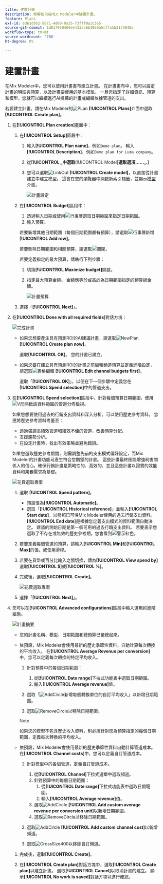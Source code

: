 ```yaml
---
title: 建置計畫
description: 瞭解如何在Mix Modeler中建置計畫。
feature: Plans
exl-id: 6d61d0b2-5871-4d00-9a35-73fff0a1c3e5
source-git-commit: 1d017960409e5433ac6b4950a5cf7a5b3174840a
workflow-type: tm+mt
source-wordcount: '708'
ht-degree: 0%

---
```



# 建置計畫

在Mix Modeler中，您可以使用計畫畫布建立計畫。 在計畫畫布中，您可以設定計畫的明細與預算，以及計畫要使用的基本模型。 一旦您指定了詳細資訊、預算和模型，您就可以繼續進行AI推薦的計畫或編輯依據管道的支出。

若要建立計畫，請在Mix Modeler的![PLan](/help/assets/icons/FileChart.svg) **[!UICONTROL Plans]**&#x200B;介面中選取&#x200B;**[!UICONTROL Create plan]**。


1. 在&#x200B;**[!UICONTROL Plan creation]**&#x200B;畫面中：

   1. 在&#x200B;**[!UICONTROL Setup]**&#x200B;區段中：

      1. 輸入&#x200B;**[!UICONTROL Plan name]**，例如`Demo plan`。 輸入&#x200B;**[!UICONTROL Description]**，例如`Demo plan for Luma company`。
      1. 從&#x200B;**[!UICONTROL _中選取&#x200B;**&#x200B;[!UICONTROL Model]&#x200B;**選取選項……_.]**
      1. 您可以選取![LinkOut](/help/assets/icons/LinkOut.svg) **[!UICONTROL Create model]**，以直接從計畫建立中建立模型。 這會在您的瀏覽器中開啟新索引標籤，並顯示[模型](../models/overview.md)介面。

         ![計畫設定](/help/assets/plan-setup.png)

   1. 在&#x200B;**[!UICONTROL Budget]**&#x200B;區段中：

      1. 透過輸入日期或使用![行事曆](/help/assets/icons/Calendar.svg)選取日期範圍來指定日期範圍。
      1. 輸入預算。

      若要新增其他日期範圍（每個日期範圍都有預算），請選取![行事曆新增](/help/assets/icons/CalendarAdd.svg) **[!UICONTROL Add row]**。

      若要刪除日期範圍和相關預算，請選取![關閉](/help/assets/icons/Close.svg)。

      若要定義指定的最大預算，請執行下列步驟：

      1. 切換&#x200B;**[!UICONTROL Maximize budget]**&#x200B;開啟。
      1. 指定最大預算金額。 金額應等於或高於為日期範圍指定的預算總金額。

         ![計畫預算](/help/assets/plan-budget.png)

   1. 選擇「**[!UICONTROL Next]**」。

1. 在&#x200B;**[!UICONTROL Done with all required fields]**&#x200B;對話方塊：

   ![完成計畫](/help/assets/plan-done-required-fields.png)

   * 如果您想要產生具有預測ROI的AI建議計畫，請選取![NewPlan](/help/assets/icons/NewPlan.svg) **[!UICONTROL Create plan now]**。


     選取&#x200B;**[!UICONTROL OK]**。 您的計畫已建立。


   * 如果您要在建立具有預測ROI的計畫之前編輯頻道預算並定義進階設定，請選取![表格編輯](/help/assets/icons/TableEdit.svg) **[!UICONTROL Edit channel budgets first]**。

     選取「**[!UICONTROL OK]**」，以便在下一個步驟中定義您在&#x200B;**[!UICONTROL Spend selection]**&#x200B;中的管道支出。



1. 在&#x200B;**[!UICONTROL Spend selection]**&#x200B;區段中，針對每個預算日期範圍，使用![V形](/help/assets/icons/ChevronRight.svg)開啟該資料範圍的管道分佈檢視。

   如果您想要使用過去的行銷支出資料和深入分析，可以使用歷史參考資料。 您應將歷史參考資料考量至：

   * 透過強調高績效管道和績效不佳的管道，改善預算分配。
   * 支援趨勢分析。
   * 在設定計畫時，找出有效策略並避免錯誤。

   如果您選取歷史參考期間，則需調整先前的支出模式偏好設定，而Mix Modeler的計畫功能可產生符合您期望的計畫。 這些計畫最終應能增強利害關係人的信心，確保行銷計畫是策略性的、高效的，並且這些計畫以證實的效能資料和業務需求為基礎。

   ![花費選取專案](/help/assets/plan-spend-selection.png)

   1. 選取 **[!UICONTROL Spend pattern]**。

      * 預設值為&#x200B;**[!UICONTROL Automatic]**。
      * 選取「**[!UICONTROL Historical reference]**」並輸入&#x200B;**[!UICONTROL Start date]**，以參照已可供Mix Modeler使用的過去行銷支出資料。 **[!UICONTROL End date]**&#x200B;是根據您定義支出模式的資料範圍自動決定。 建議的開始日期是第一個可用的過去行銷支出資料。 若要表示您選取了不存在或無效的歷史參考期，您會看到![警示紅色](/help/assets/icons/AlertRed.svg)。

   1. 若要定義每個管道的預算，請輸入&#x200B;**[!UICONTROL Min]**&#x200B;和&#x200B;**[!UICONTROL Max]**&#x200B;的值，或使用滑桿。

   1. 若要在貨幣或百分比輸入之間切換，請為&#x200B;**[!UICONTROL View spend by]**&#x200B;選取&#x200B;**[!UICONTROL $]**&#x200B;或&#x200B;**[!UICONTROL %]**。

   1. 完成後，選取&#x200B;**[!UICONTROL Create]**。

      ![花費選取專案](/help/assets/plan-spend-selection.png)

   1. 選擇「**[!UICONTROL Next]**」。


1. 您可以在&#x200B;**[!UICONTROL Advanced configurations]**&#x200B;區段中輸入選用的進階組態。

   ![計畫摘要](../assets/plan-advanced-configurations.png)

   * 您的計畫名稱、模型、日期範圍和總預算已彙總起來。

   * 依預設，Mix Modeler會使用最新的歷史季節性資料，自動計算每次轉換的平均收入。 在&#x200B;**[!UICONTROL Average Revenue per conversion]**&#x200B;中，您可以定義每次轉換的特定平均收入。

      1. 針對預算中的每個日期範圍：

         1. 從&#x200B;**[!UICONTROL Date range]**&#x200B;下拉式功能表中選取日期範圍。
         1. 輸入&#x200B;**[!UICONTROL Average revenue]**&#x200B;值。

      1. 選取「![AddCircle](/help/assets/icons/AddCircle.svg)新增每個轉換單位的自訂平均收入」以新增日期範圍。
      1. 選取![RemoveCircle](/help/assets/icons/RemoveCircle.svg)以移除日期範圍。

     >[!NOTE]
     >
     >如果您的模型不包含歷史收入資料，則必須針對您為預算指定的每個日期範圍，定義每次轉換的平均收入。
     >

   * 依預設，Mix Modeler會使用最新的歷史季節性資料自動計算管道成本。 在&#x200B;**[!UICONTROL Channel costs]**&#x200B;中，您可以定義自訂管道成本。

      1. 針對模型中的各個管道，定義自訂管道成本。

         1. 從&#x200B;**[!UICONTROL Channel]**&#x200B;下拉式選單中選取頻道。
         1. 針對預算中的每個日期範圍：
            1. 從&#x200B;**[!UICONTROL Date range]**&#x200B;下拉式功能表中選取日期範圍。
            1. 輸入&#x200B;**[!UICONTROL Average revenue]**&#x200B;值。
         1. 選取![AddCircle](/help/assets/icons/AddCircle.svg) **[!UICONTROL Add custom average revenue per conversion unit]**&#x200B;以新增日期範圍。
         1. 選取![RemoveCircle](/help/assets/icons/RemoveCircle.svg)以移除日期範圍。

      1. 選取![AddCircle](/help/assets/icons/AddCircle.svg) **[!UICONTROL Add custom channel cost]**&#x200B;以新增頻道。
      1. 選取![CrossSize400](/help/assets/icons/CrossSize400.svg)以移除自訂頻道。


   1. 完成後，選取&#x200B;**[!UICONTROL Create]**。

   1. 在&#x200B;**[!UICONTROL Create plan]**&#x200B;對話方塊中，選取&#x200B;**[!UICONTROL Create plan]**&#x200B;以建立計畫。 選取&#x200B;**[!UICONTROL Cancel]**&#x200B;以取消計畫的建立。 顯示&#x200B;**[!UICONTROL No work is saved]**&#x200B;對話方塊以進行確認。

